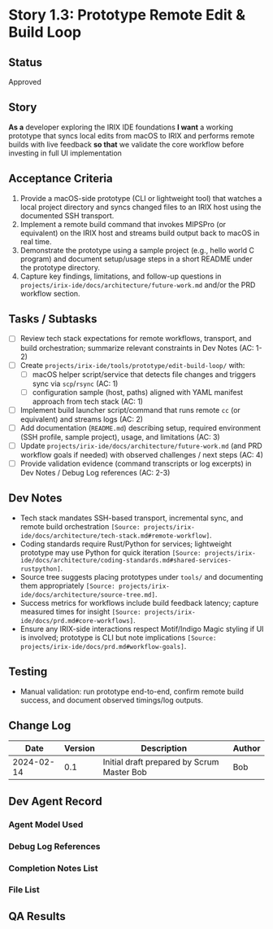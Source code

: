 # Story 1.3: Prototype Remote Edit & Build Loop

## Status
Approved

## Story
**As a** developer exploring the IRIX IDE foundations
**I want** a working prototype that syncs local edits from macOS to IRIX and performs remote builds with live feedback
**so that** we validate the core workflow before investing in full UI implementation

## Acceptance Criteria
1. Provide a macOS-side prototype (CLI or lightweight tool) that watches a local project directory and syncs changed files to an IRIX host using the documented SSH transport.
2. Implement a remote build command that invokes MIPSPro (or equivalent) on the IRIX host and streams build output back to macOS in real time.
3. Demonstrate the prototype using a sample project (e.g., hello world C program) and document setup/usage steps in a short README under the prototype directory.
4. Capture key findings, limitations, and follow-up questions in `projects/irix-ide/docs/architecture/future-work.md` and/or the PRD workflow section.

## Tasks / Subtasks
- [ ] Review tech stack expectations for remote workflows, transport, and build orchestration; summarize relevant constraints in Dev Notes (AC: 1-2)
- [ ] Create `projects/irix-ide/tools/prototype/edit-build-loop/` with:
  - [ ] macOS helper script/service that detects file changes and triggers sync via `scp`/`rsync` (AC: 1)
  - [ ] configuration sample (host, paths) aligned with YAML manifest approach from tech stack (AC: 1)
- [ ] Implement build launcher script/command that runs remote `cc` (or equivalent) and streams logs (AC: 2)
- [ ] Add documentation (`README.md`) describing setup, required environment (SSH profile, sample project), usage, and limitations (AC: 3)
- [ ] Update `projects/irix-ide/docs/architecture/future-work.md` (and PRD workflow goals if needed) with observed challenges / next steps (AC: 4)
- [ ] Provide validation evidence (command transcripts or log excerpts) in Dev Notes / Debug Log references (AC: 2-3)

## Dev Notes
- Tech stack mandates SSH-based transport, incremental sync, and remote build orchestration `[Source: projects/irix-ide/docs/architecture/tech-stack.md#remote-workflow]`.
- Coding standards require Rust/Python for services; lightweight prototype may use Python for quick iteration `[Source: projects/irix-ide/docs/architecture/coding-standards.md#shared-services-rustpython]`.
- Source tree suggests placing prototypes under `tools/` and documenting them appropriately `[Source: projects/irix-ide/docs/architecture/source-tree.md]`.
- Success metrics for workflows include build feedback latency; capture measured times for insight `[Source: projects/irix-ide/docs/prd.md#core-workflows]`.
- Ensure any IRIX-side interactions respect Motif/Indigo Magic styling if UI is involved; prototype is CLI but note implications `[Source: projects/irix-ide/docs/prd.md#workflow-goals]`.

## Testing
- Manual validation: run prototype end-to-end, confirm remote build success, and document observed timings/log outputs.

## Change Log
| Date       | Version | Description                                | Author |
|------------|---------|--------------------------------------------|--------|
| 2024-02-14 | 0.1     | Initial draft prepared by Scrum Master Bob | Bob    |

## Dev Agent Record
### Agent Model Used

### Debug Log References

### Completion Notes List

### File List

## QA Results
